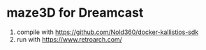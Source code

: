 maze3D for Dreamcast
====================

1. compile with https://github.com/Nold360/docker-kallistios-sdk
2. run with https://www.retroarch.com/
